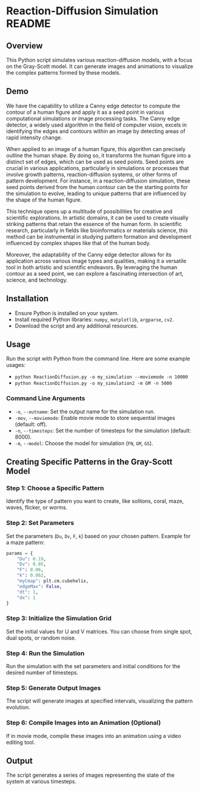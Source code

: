 # Reaction-Diffusion Simulation README

## Overview
This Python script simulates various reaction-diffusion models, with a focus on the Gray-Scott model. It can generate images and animations to visualize the complex patterns formed by these models.

## Demo
We have the capability to utilize a Canny edge detector to compute the contour of a human figure and apply it as a seed point in various computational simulations or image processing tasks. The Canny edge detector, a widely used algorithm in the field of computer vision, excels in identifying the edges and contours within an image by detecting areas of rapid intensity change.

When applied to an image of a human figure, this algorithm can precisely outline the human shape. By doing so, it transforms the human figure into a distinct set of edges, which can be used as seed points. Seed points are crucial in various applications, particularly in simulations or processes that involve growth patterns, reaction-diffusion systems, or other forms of pattern development. For instance, in a reaction-diffusion simulation, these seed points derived from the human contour can be the starting points for the simulation to evolve, leading to unique patterns that are influenced by the shape of the human figure.

This technique opens up a multitude of possibilities for creative and scientific explorations. In artistic domains, it can be used to create visually striking patterns that retain the essence of the human form. In scientific research, particularly in fields like bioinformatics or materials science, this method can be instrumental in studying pattern formation and development influenced by complex shapes like that of the human body.

Moreover, the adaptability of the Canny edge detector allows for its application across various image types and qualities, making it a versatile tool in both artistic and scientific endeavors. By leveraging the human contour as a seed point, we can explore a fascinating intersection of art, science, and technology.


## Installation
- Ensure Python is installed on your system.
- Install required Python libraries: `numpy`, `matplotlib`, `argparse`, `cv2`.
- Download the script and any additional resources.

## Usage
Run the script with Python from the command line. Here are some example usages:
- `python ReactionDiffusion.py -o my_simulation --moviemode -n 10000`
- `python ReactionDiffusion.py -o my_simulation2 -m GM -n 5000`

### Command Line Arguments
- `-o`, `--outname`: Set the output name for the simulation run.
- `-mov`, `--moviemode`: Enable movie mode to store sequential images (default: off).
- `-n`, `--timesteps`: Set the number of timesteps for the simulation (default: 8000).
- `-m`, `--model`: Choose the model for simulation (`FN`, `GM`, `GS`).

## Creating Specific Patterns in the Gray-Scott Model

### Step 1: Choose a Specific Pattern
Identify the type of pattern you want to create, like solitons, coral, maze, waves, flicker, or worms.

### Step 2: Set Parameters
Set the parameters (`Du`, `Dv`, `F`, `k`) based on your chosen pattern. Example for a maze pattern:
```python
params = {
    "Du": 0.19, 
    "Dv": 0.05, 
    "F": 0.06, 
    "k": 0.062,
    "myCmap": plt.cm.cubehelix,
    "edgeMax": False,
    "dt": 1,
    "dx": 1
}
```

### Step 3: Initialize the Simulation Grid
Set the initial values for U and V matrices. You can choose from single spot, dual spots, or random noise.

### Step 4: Run the Simulation
Run the simulation with the set parameters and initial conditions for the desired number of timesteps.

### Step 5: Generate Output Images
The script will generate images at specified intervals, visualizing the pattern evolution.

### Step 6: Compile Images into an Animation (Optional)
If in movie mode, compile these images into an animation using a video editing tool.

## Output
The script generates a series of images representing the state of the system at various timesteps.